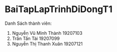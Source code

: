 # BaiTapLapTrinhDiDongT1
Danh Sách thành viên:
1. Nguyễn Vũ Minh Thành 19207103
2. Trần Tấn Tài 19207099
3. Nguyễn Thị Thanh Xuân 19207121
